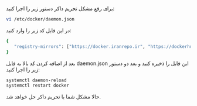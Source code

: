 برای رفع مشکل تحریم داکر دستور زیر را اجرا کنید:

```sh
vi /etc/docker/daemon.json
```

در این فایل کد زیر را وارد کنید:

```sh
{
   "registry-mirrors": ["https://docker.iranrepo.ir", "https://dockerhub.ir", "https://registry.docker.ir", "https://docker.host:5000"]
}
```

بعد از اضافه کردن کد بالا به فایل daemon.json این فایل را ذخیره کنید و بعد دو دستور زیر را اجرا کنید:

```sh
systemctl daemon-reload
systemctl restart docker
```

حالا مشکل شما با تحریم داکر حل خواهد شد.
